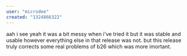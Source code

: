 ```yaml
---
user: "microdee"
created: "1324866322"
---
```


aah i see yeah it was a bit messy when i've tried it but it was stable and usable however everything else in that release was not. but this release truly corrects some real problems of b26 which was more imortant.
